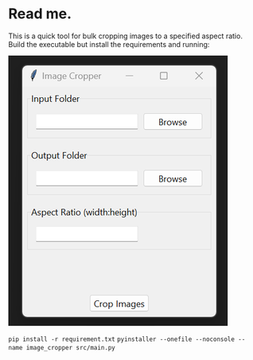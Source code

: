 # Read me.

This is a quick tool for bulk cropping images to a specified aspect ratio. Build the executable but install the requirements and running:

![alt text](https://github.com/finchett/bulk_image_crop/blob/main/Screenshot.png?raw=true)

`pip install -r requirement.txt`
`pyinstaller --onefile --noconsole --name image_cropper src/main.py`
